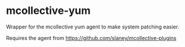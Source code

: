 mcollective-yum
===============

Wrapper for the mcollective yum agent to make system patching easier. 

Requires the agent from https://github.com/slaney/mcollective-plugins

